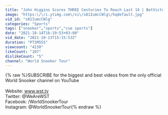 ```yaml
---
title: "John Higgins Scores THREE Centuries To Reach Last 16 | BetVictor Northern Ireland Open"
image: "https:\/\/i.ytimg.com\/vi\/s81IumcCWlg\/hqdefault.jpg"
vid_id: "s81IumcCWlg"
categories: "Sports"
tags: ["snooker","sports","cue sports"]
date: "2021-10-14T16:19:53+03:00"
vid_date: "2021-10-13T15:15:53Z"
duration: "PT1M55S"
viewcount: "4230"
likeCount: "107"
dislikeCount: "5"
channel: "World Snooker Tour"
---
```

{% raw %}SUBSCRIBE for the biggest and best videos from the only official World Snooker channel on YouTube<br /><br />Website: www.wst.tv<br />Twitter: @WeAreWST<br />Facebook: /WorldSnookerTour<br />Instagram: @WorldSnookerTour{% endraw %}
